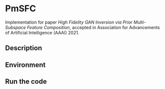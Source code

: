 # PmSFC
Implementation for paper *High Fidelity GAN Inversion via Prior Multi-Subspace Feature Composition*, accepted in Association for Advancements of Artificial Intelligence (AAAI) 2021. 

## Description

## Environment

## Run the code



